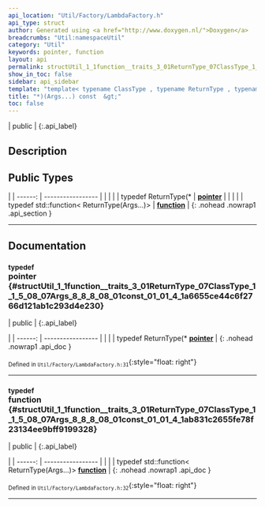 ```yaml
---
api_location: "Util/Factory/LambdaFactory.h"
api_type: struct
author: Generated using <a href="http://www.doxygen.nl/">Doxygen</a>
breadcrumbs: "Util:namespaceUtil"
category: "Util"
keywords: pointer, function
layout: api
permalink: structUtil_1_1function__traits_3_01ReturnType_07ClassType_1_1_5_08_07Args_8_8_8_08_01const_01_01_4
show_in_toc: false
sidebar: api_sidebar
template: "template< typename ClassType , typename ReturnType , typename... Args > "
title: "*)(Args...) const  &gt;"
toc: false
---
```


| public |
{:.api_label}

## Description





## Public Types

|
| ------: | ----------------- |
|  | |
| typedef ReturnType(* | **[pointer](#structUtil_1_1function%5F%5Ftraits_3_01ReturnType_07ClassType_1_1_5_08_07Args_8_8_8_08_01const_01_01_4_1a6655ce44c6f2766d121ab1c293d4e230)**  |
|  | |
| typedef std::function< ReturnType(Args...)> | **[function](#structUtil_1_1function%5F%5Ftraits_3_01ReturnType_07ClassType_1_1_5_08_07Args_8_8_8_08_01const_01_01_4_1ab831c2655fe78f23134ee9bff9199328)**  |
{: .nohead .nowrap1 .api_section }


-------------------------------------------------------------------

## Documentation

### <small>typedef</small><br/> pointer {#structUtil_1_1function__traits_3_01ReturnType_07ClassType_1_1_5_08_07Args_8_8_8_08_01const_01_01_4_1a6655ce44c6f2766d121ab1c293d4e230}

| public |
{:.api_label}

|
| ------: | ----------------- |
|  |
| typedef ReturnType(* **[pointer](#structUtil_1_1function%5F%5Ftraits_3_01ReturnType_07ClassType_1_1_5_08_07Args_8_8_8_08_01const_01_01_4_1a6655ce44c6f2766d121ab1c293d4e230)**  |
{: .nohead .nowrap1 .api_doc }





<sub>Defined in `Util/Factory/LambdaFactory.h:31`</sub>{:style="float: right"}

-------------------------------------------------------------------

### <small>typedef</small><br/> function {#structUtil_1_1function__traits_3_01ReturnType_07ClassType_1_1_5_08_07Args_8_8_8_08_01const_01_01_4_1ab831c2655fe78f23134ee9bff9199328}

| public |
{:.api_label}

|
| ------: | ----------------- |
|  |
| typedef std::function< ReturnType(Args...)> **[function](#structUtil_1_1function%5F%5Ftraits_3_01ReturnType_07ClassType_1_1_5_08_07Args_8_8_8_08_01const_01_01_4_1ab831c2655fe78f23134ee9bff9199328)**  |
{: .nohead .nowrap1 .api_doc }





<sub>Defined in `Util/Factory/LambdaFactory.h:32`</sub>{:style="float: right"}

-------------------------------------------------------------------

